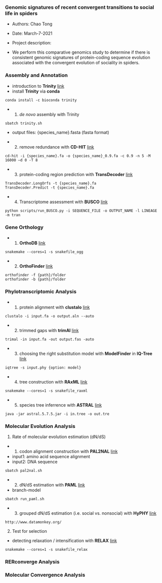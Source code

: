 ### Genomic signatures of recent convergent transitions to social life in spiders

- Authors: Chao Tong
- Date: March-7-2021

- Project description:
- We perform this comparative genomics study to determine if there is consistent genomic signatures of protein-coding sequence evolution associated with the convergent evolution of sociality in spiders.


### Assembly and Annotation

- introduction to **Trinity** [link](https://github.com/trinityrnaseq/trinityrnaseq/wiki)
- install **Trinity** via **conda**

```
conda install -c bioconda trinity
```
- 1. *de novo* assembly with Trinity

```
sbatch trinity.sh
```
- output files: {species_name}.fasta (fasta format)

- 2. remove redundance with **CD-HIT** [link](http://weizhongli-lab.org/cd-hit/)
```
cd-hit -i {species_name}.fa -o {species_name}_0.9.fa -c 0.9 -n 5 -M 16000 –d 0 -T 8
```
- 3. protein-coding region prediction with **TransDecoder** [link](https://github.com/TransDecoder/TransDecoder/wiki)
```
TransDecoder.LongOrfs -t {species_name}.fa
TransDecoder.Predict -t {species_name}.fa
```

- 4. Transcriptome assessment with **BUSCO** [link](https://vcru.wisc.edu/simonlab/bioinformatics/programs/busco/BUSCO_v3_userguide.pdf)
```
python scripts/run_BUSCO.py -i SEQUENCE_FILE -o OUTPUT_NAME -l LINEAGE -m tran
```

### Gene Orthology
- 1. **OrthoDB** [link](https://www.orthodb.org/v8/index.html)
```
snakemake --cores=1 -s snakefile_ogg
```
- 2. **OrthoFinder** [link](https://github.com/davidemms/OrthoFinder)

```
orthofinder -f {path}/folder
orthofinder -b {path}/folder
```

### Phylotranscriptomic Analysis

- 1. protein alignment with **clustalo** [link](https://www.ebi.ac.uk/Tools/msa/clustalo/)
```
clustalo -i input.fa -o output.aln --auto
```
- 2. trimmed gaps with **trimAl** [link](http://trimal.cgenomics.org/getting_started_with_trimal_v1.2)
```
trimal -in input.fa -out output.fas -auto
```
- 3. choosing the right substitution model with **ModelFinder** in **IQ-Tree** [link](http://www.iqtree.org/doc/Quickstart)
```
iqtree -s input.phy {option: model}
```
- 4. tree construction with **RAxML** [link](https://cme.h-its.org/exelixis/resource/download/NewManual.pdf)
```
snakemake --cores=1 -s snakefile_raxml
```
- 5. species tree inferrence with **ASTRAL** [link](https://github.com/smirarab/ASTRAL)
```
java -jar astral.5.7.5.jar -i in.tree -o out.tre
```

### Molecular Evolution Analysis
1. Rate of molecular evolution estimation (dN/dS)
- 1. codon alignment construction with **PAL2NAL** [link](http://www.bork.embl.de/pal2nal/)
- input1: amino acid sequence alignment
- input2: DNA sequence
```
sbatch pal2nal.sh
```
- 2. dN/dS estimation with **PAML** [link](http://web.mit.edu/6.891/www/lab/paml.html)
- branch-model
```
sbatch run_paml.sh
```
- 3. grouped dN/dS estimation (i.e. social vs. nonsocial) with **HyPHY** [link](http://www.hyphy.org/)
```
http://www.datamonkey.org/
```
2. Test for selection
- detecting relaxation / intensification with **RELAX** [link](https://www.ncbi.nlm.nih.gov/pmc/articles/PMC4327161/)
```
snakemake --cores=1 -s snakefile_relax
```

### RERconverge Analysis

### Molecular Convergence Analysis
